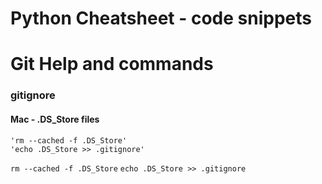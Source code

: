 # Python Cheatsheet - code snippets






# Git Help and commands

### gitignore 
#### Mac - .DS_Store files
    'rm --cached -f .DS_Store'
    'echo .DS_Store >> .gitignore'

`rm --cached -f .DS_Store`
`echo .DS_Store >> .gitignore`
